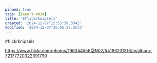 ```yaml
---
pinned: true
tags: [Import-403a]
title: '#flickrknipsels'
created: '2024-12-07T15:53:39.334Z'
modified: '2024-12-07T16:05:27.357Z'
---
```


#flickrknipsels 

https://www.flickr.com/photos/196344556@N02/54186201316/in/album-72177720322391790
